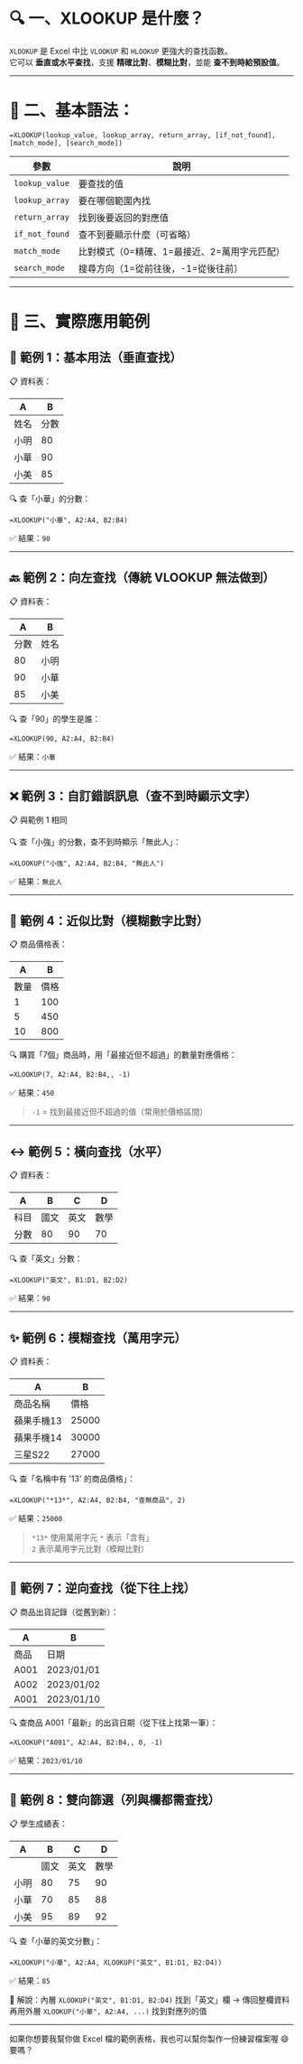 # 🔍 一、XLOOKUP 是什麼？

`XLOOKUP` 是 Excel 中比 `VLOOKUP` 和 `HLOOKUP` 更強大的查找函數。  
它可以 **垂直或水平查找**，支援 **精確比對**、**模糊比對**，並能 **查不到時給預設值**。

---

# 📌 二、基本語法：

```excel
=XLOOKUP(lookup_value, lookup_array, return_array, [if_not_found], [match_mode], [search_mode])
```

| 參數           | 說明 |
|----------------|------|
| `lookup_value` | 要查找的值 |
| `lookup_array` | 要在哪個範圍內找 |
| `return_array` | 找到後要返回的對應值 |
| `if_not_found` | 查不到要顯示什麼（可省略）|
| `match_mode`   | 比對模式（0=精確、1=最接近、2=萬用字元匹配）|
| `search_mode`  | 搜尋方向（1=從前往後，-1=從後往前）|

---

# 🧠 三、實際應用範例

## 🧪 範例 1：基本用法（垂直查找）

📋 資料表：

| A     | B   |
|-------|-----|
| 姓名  | 分數 |
| 小明  | 80  |
| 小華  | 90  |
| 小美  | 85  |

🔍 查「小華」的分數：

```excel
=XLOOKUP("小華", A2:A4, B2:B4)
```

✅ 結果：`90`

---

## 🔙 範例 2：向左查找（傳統 VLOOKUP 無法做到）

📋 資料表：

| A     | B   |
|-------|-----|
| 分數  | 姓名 |
| 80    | 小明 |
| 90    | 小華 |
| 85    | 小美 |

🔍 查「90」的學生是誰：

```excel
=XLOOKUP(90, A2:A4, B2:B4)
```

✅ 結果：`小華`

---

## ❌ 範例 3：自訂錯誤訊息（查不到時顯示文字）

📋 與範例 1 相同

🔍 查「小強」的分數，查不到時顯示「無此人」：

```excel
=XLOOKUP("小強", A2:A4, B2:B4, "無此人")
```

✅ 結果：`無此人`

---

## 📏 範例 4：近似比對（模糊數字比對）

📋 商品價格表：

| A     | B     |
|-------|-------|
| 數量  | 價格  |
| 1     | 100   |
| 5     | 450   |
| 10    | 800   |

🔍 購買「7個」商品時，用「最接近但不超過」的數量對應價格：

```excel
=XLOOKUP(7, A2:A4, B2:B4,, -1)
```

✅ 結果：`450`

> `-1` = 找到最接近但不超過的值（常用於價格區間）

---

## ↔️ 範例 5：橫向查找（水平）

📋 資料表：

| A     | B     | C     | D     |
|-------|-------|-------|-------|
| 科目  | 國文  | 英文  | 數學  |
| 分數  | 80    | 90    | 70    |

🔍 查「英文」分數：

```excel
=XLOOKUP("英文", B1:D1, B2:D2)
```

✅ 結果：`90`

---

## ✨ 範例 6：模糊查找（萬用字元）

📋 資料表：

| A         | B   |
|-----------|-----|
| 商品名稱   | 價格 |
| 蘋果手機13 | 25000 |
| 蘋果手機14 | 30000 |
| 三星S22    | 27000 |

🔍 查「名稱中有 '13' 的商品價格」：

```excel
=XLOOKUP("*13*", A2:A4, B2:B4, "查無商品", 2)
```

✅ 結果：`25000`

> `*13*` 使用萬用字元 `*` 表示「含有」  
> `2` 表示萬用字元比對（模糊比對）

---

## 🔄 範例 7：逆向查找（從下往上找）

📋 商品出貨記錄（從舊到新）：

| A         | B   |
|-----------|-----|
| 商品      | 日期 |
| A001      | 2023/01/01 |
| A002      | 2023/01/02 |
| A001      | 2023/01/10 |

🔍 查商品 A001「最新」的出貨日期（從下往上找第一筆）：

```excel
=XLOOKUP("A001", A2:A4, B2:B4,, 0, -1)
```

✅ 結果：`2023/01/10`

---

## 🔄 範例 8：雙向篩選（列與欄都需查找）

📋 學生成績表：

| A     | B     | C     | D     |
|-------|-------|-------|-------|
|       | 國文  | 英文  | 數學  |
| 小明  | 80    | 75    | 90    |
| 小華  | 70    | 85    | 88    |
| 小美  | 95    | 89    | 92    |

🔍 查「小華的英文分數」：

```excel
=XLOOKUP("小華", A2:A4, XLOOKUP("英文", B1:D1, B2:D4))
```

✅ 結果：`85`

🧠 解說：內層 `XLOOKUP("英文", B1:D1, B2:D4)` 找到「英文」欄 → 傳回整欄資料  
再用外層 `XLOOKUP("小華", A2:A4, ...)` 找到對應列的值

---

如果你想要我幫你做 Excel 檔的範例表格，我也可以幫你製作一份練習檔案喔 😄 要嗎？